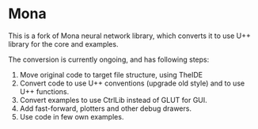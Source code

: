# Mona

This is a fork of Mona neural network library, which converts it to use U++ library for the core and examples.

The conversion is currently ongoing, and has following steps:
1. Move original code to target file structure, using TheIDE
2. Convert code to use U++ conventions (upgrade old style) and to use U++ functions.
3. Convert examples to use CtrlLib instead of GLUT for GUI.
4. Add fast-forward, plotters and other debug drawers.
5. Use code in few own examples.
